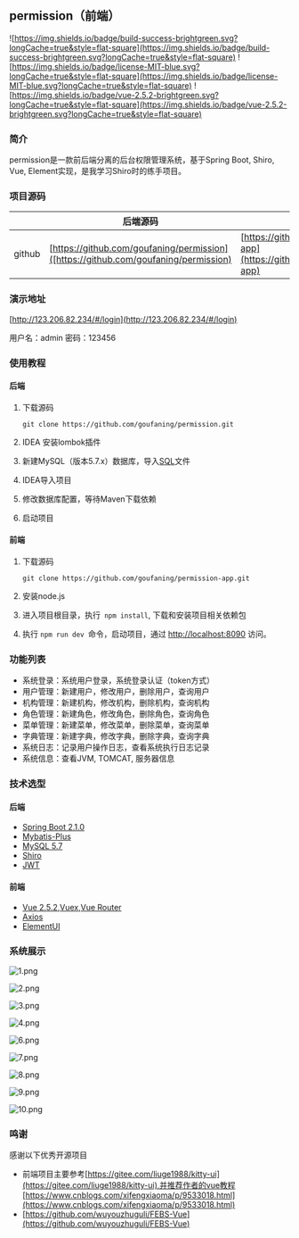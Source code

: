 ## permission（前端）
![https://img.shields.io/badge/build-success-brightgreen.svg?longCache=true&style=flat-square](https://img.shields.io/badge/build-success-brightgreen.svg?longCache=true&style=flat-square)
![https://img.shields.io/badge/license-MIT-blue.svg?longCache=true&style=flat-square](https://img.shields.io/badge/license-MIT-blue.svg?longCache=true&style=flat-square)
![https://img.shields.io/badge/vue-2.5.2-brightgreen.svg?longCache=true&style=flat-square](https://img.shields.io/badge/vue-2.5.2-brightgreen.svg?longCache=true&style=flat-square)

### 简介
permission是一款前后端分离的后台权限管理系统，基于Spring Boot, Shiro, Vue, Element实现，是我学习Shiro时的练手项目。

### 项目源码

|        | 后端源码                                                     | 前端源码                                                     |
| ------ | ------------------------------------------------------------ | ------------------------------------------------------------ |
| github | [https://github.com/goufaning/permission]([https://github.com/goufaning/permission) | [https://github.com/goufaning/permission-app](https://github.com/goufaning/permission-app) |

### 演示地址

[http://123.206.82.234/#/login](http://123.206.82.234/#/login)

用户名：admin 密码：123456

### 使用教程

#### 后端

1. 下载源码

   ```shell
   git clone https://github.com/goufaning/permission.git
   ```

2. IDEA 安装lombok插件

3. 新建MySQL（版本5.7.x）数据库，导入[SQL](https://github.com/goufaning/permission/tree/master/sql.table.sql)文件

4. IDEA导入项目

5. 修改数据库配置，等待Maven下载依赖

6. 启动项目

#### 前端

1. 下载源码

   ```shell
   git clone https://github.com/goufaning/permission-app.git
   ```

2. 安装node.js

3. 进入项目根目录，执行` npm install`, 下载和安装项目相关依赖包

4. 执行 `npm run dev `命令，启动项目，通过 [http://localhost:8090](http://localhost:8090/) 访问。
### 功能列表

* 系统登录：系统用户登录，系统登录认证（token方式）
* 用户管理：新建用户，修改用户，删除用户，查询用户
* 机构管理：新建机构，修改机构，删除机构，查询机构
* 角色管理：新建角色，修改角色，删除角色，查询角色
* 菜单管理：新建菜单，修改菜单，删除菜单，查询菜单
* 字典管理：新建字典，修改字典，删除字典，查询字典
* 系统日志：记录用户操作日志，查看系统执行日志记录
* 系统信息：查看JVM, TOMCAT, 服务器信息

### 技术选型

#### 后端

- [Spring Boot 2.1.0](http://spring.io/projects/spring-boot/)
- [Mybatis-Plus](https://mp.baomidou.com/guide/)
- [MySQL 5.7](https://dev.mysql.com/downloads/mysql/5.7.html#downloads)
- [Shiro](http://shiro.apache.org/)
- [JWT](https://jwt.io/)

####  前端

- [Vue 2.5.2](https://cn.vuejs.org/),[Vuex](https://vuex.vuejs.org/zh/),[Vue Router](https://router.vuejs.org/zh/)
- [Axios](https://github.com/axios/axios)
- [ElementUI](https://element.eleme.cn/)

### 系统展示

![1.png](images/1.png)

![2.png](images/2.png)

![3.png](images/3.png)

![4.png](images/4.png)

![6.png](images/6.png)

![7.png](images/7.png)

![8.png](images/8.png)

![9.png](images/9.png)

![10.png](images/10.png)

### 鸣谢

感谢以下优秀开源项目

- 前端项目主要参考[https://gitee.com/liuge1988/kitty-ui](https://gitee.com/liuge1988/kitty-ui),并推荐作者的vue教程[https://www.cnblogs.com/xifengxiaoma/p/9533018.html](https://www.cnblogs.com/xifengxiaoma/p/9533018.html)
- [https://github.com/wuyouzhuguli/FEBS-Vue](https://github.com/wuyouzhuguli/FEBS-Vue)

